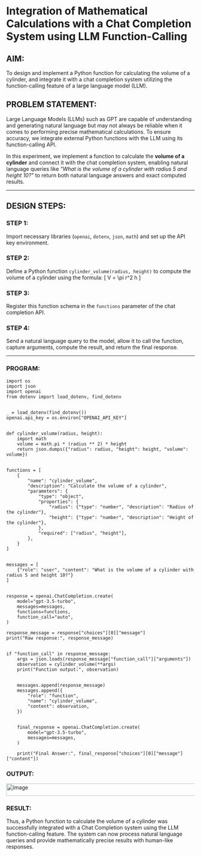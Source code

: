 # Integration of Mathematical Calculations with a Chat Completion System using LLM Function-Calling

## AIM:
To design and implement a Python function for calculating the volume of a cylinder, and integrate it with a chat completion system utilizing the function-calling feature of a large language model (LLM).

## PROBLEM STATEMENT:
Large Language Models (LLMs) such as GPT are capable of understanding and generating natural language but may not always be reliable when it comes to performing precise mathematical calculations. To ensure accuracy, we integrate external Python functions with the LLM using its function-calling API.  

In this experiment, we implement a function to calculate the **volume of a cylinder** and connect it with the chat completion system, enabling natural language queries like *"What is the volume of a cylinder with radius 5 and height 10?"* to return both natural language answers and exact computed results.

---

## DESIGN STEPS:

### STEP 1:
Import necessary libraries (`openai`, `dotenv`, `json`, `math`) and set up the API key environment.

### STEP 2:
Define a Python function `cylinder_volume(radius, height)` to compute the volume of a cylinder using the formula:
\[
V = \pi r^2 h
\]

### STEP 3:
Register this function schema in the `functions` parameter of the chat completion API.

### STEP 4:
Send a natural language query to the model, allow it to call the function, capture arguments, compute the result, and return the final response.

---
### PROGRAM:
```
import os
import json
import openai
from dotenv import load_dotenv, find_dotenv


_ = load_dotenv(find_dotenv())
openai.api_key = os.environ["OPENAI_API_KEY"]


def cylinder_volume(radius, height):
    import math
    volume = math.pi * (radius ** 2) * height
    return json.dumps({"radius": radius, "height": height, "volume": volume})


functions = [
    {
        "name": "cylinder_volume",
        "description": "Calculate the volume of a cylinder",
        "parameters": {
            "type": "object",
            "properties": {
                "radius": {"type": "number", "description": "Radius of the cylinder"},
                "height": {"type": "number", "description": "Height of the cylinder"},
            },
            "required": ["radius", "height"],
        },
    }
]


messages = [
    {"role": "user", "content": "What is the volume of a cylinder with radius 5 and height 10?"}
]


response = openai.ChatCompletion.create(
    model="gpt-3.5-turbo",
    messages=messages,
    functions=functions,
    function_call="auto",
)

response_message = response["choices"][0]["message"]
print("Raw response:", response_message)


if "function_call" in response_message:
    args = json.loads(response_message["function_call"]["arguments"])
    observation = cylinder_volume(**args)
    print("Function output:", observation)

   
    messages.append(response_message)
    messages.append({
        "role": "function",
        "name": "cylinder_volume",
        "content": observation,
    })

    
    final_response = openai.ChatCompletion.create(
        model="gpt-3.5-turbo",
        messages=messages,
    )

    print("Final Answer:", final_response["choices"][0]["message"]["content"])
```
### OUTPUT:
<img width="931" height="33" alt="image" src="https://github.com/user-attachments/assets/12473e98-6d98-4e20-8c94-e045724dc9a0" />

### RESULT:

Thus, a Python function to calculate the volume of a cylinder was successfully integrated with a Chat Completion system using the LLM function-calling feature. The system can now process natural language queries and provide mathematically precise results with human-like responses.
